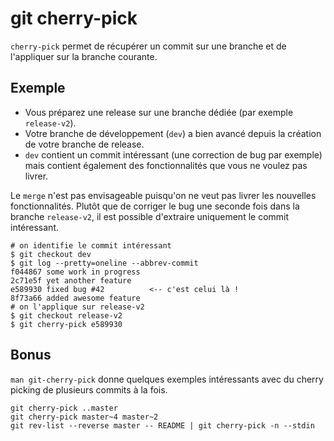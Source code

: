 git cherry-pick
===============

`cherry-pick` permet de récupérer un commit sur une branche et de l'appliquer sur la branche courante.

Exemple
-------

 - Vous préparez une release sur une branche dédiée (par exemple `release-v2`). 
 - Votre branche de développement (`dev`) a bien avancé depuis la création de votre branche de release. 
 - `dev` contient un commit intéressant (une correction de bug par exemple) mais contient également des fonctionnalités que vous ne voulez pas livrer. 

Le `merge` n'est pas envisageable puisqu'on ne veut pas livrer les nouvelles fonctionnalités. Plutôt que de corriger le bug une seconde fois dans la branche `release-v2`, il est possible d'extraire uniquement le commit intéressant.

    # on identifie le commit intéressant
    $ git checkout dev
    $ git log --pretty=oneline --abbrev-commit
    f044867 some work in progress
    2c71e5f yet another feature
    e589930 fixed bug #42          <-- c'est celui là !
    8f73a66 added awesome feature
    # on l'applique sur release-v2
    $ git checkout release-v2
    $ git cherry-pick e589930

Bonus
-----
`man git-cherry-pick` donne quelques exemples intéressants avec du cherry picking de plusieurs commits à la fois.

    git cherry-pick ..master
    git cherry-pick master~4 master~2
    git rev-list --reverse master -- README | git cherry-pick -n --stdin


